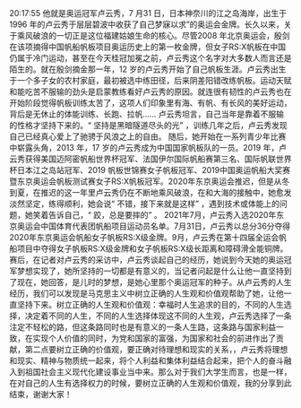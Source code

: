 20:17:55
他就是奥运冠军卢云秀，7 月31 日，日本神奈川的江之岛海岸，出生于1996 年的卢云秀于层层碧波中收获了自己梦寐以求”的奥运会金牌。长久以来，关于乘风破浪的一切正是这位福建姑娘生命的核心。尽管2008 年北京奥运会，殷剑在该项摘得中国帆船帆板项目奥运历史上的第一枚金牌，但女子RS:X帆板在中国仍属于冷门运动，甚至在今天桂冠加冕之前，卢云秀这个名字对大多数人而言还是陌生的。就在殷剑摘金那一年，12 岁的卢云秀开始了自己帆板生涯。卢云秀出生于一个多子女的农村家庭，最初被选中练田径，后来阴差阳错改练帆板。运动天赋和能吃苦不服输的劲头是启蒙教练看好卢云秀的原因。就连很有韧性的卢云秀也在开始阶段觉得帆板训练太苦了，这项人们印象里有海、有帆、有长风的美好运动，背后是无休止的体能训练、长跑、拉帆…… 卢云秀坦言，自己当年是靠着不服输的性格才坚持下来的。“ 坚持是黑暗隧道尽头的光” ，训练几年之后，卢云秀发现自己已经真心爱上了驰骋于风浪之上的自由。  随后，她开始在一系列青少年比赛中崭露头角，2013 年，17 岁的卢云秀成为中国国家帆板队的一员。2019 年，卢云秀获得美国迈阿密帆船世界杯冠军、法国伊尔国际帆船赛第三名、国际帆联世界杯日本江之岛站冠军、2019 帆板世锦赛女子帆板冠军、2019中国奥运帆船大奖赛暨东京奥运会帆板测试赛女子RS:X帆板冠军。2020年东京奥运会推迟，但是从冬到夏，在推迟的这一年里卢云秀仍在不断地乘风破浪，在和大海的接触中，她愈发淡然坚定，练得顺利，她会说“ 不错，接下来就是这样” ，遇到技术或体能上的问题，她笑着告诉自己，“ 跤，总是要摔的” 。  2021年7月，卢云秀入选2020年东京奥运会中国体育代表团帆船项目运动员名单。7月31日，卢云秀以总分36分夺得2020年东京奥运会帆船女子帆板RS:X级金牌。9月，卢云秀在第十四届全运会帆船项目中夺得女子帆板RS:X级金牌和女子帆板RS:X级长距离和障碍滑全能铜牌。   赛后，在记者对卢云秀的采访中，卢云秀谈起自己的经历，她说到今天她的奥运冠军梦想实现了，她所坚持的一切都是有意义的，当记者问起是什么让他一直坚持到了现在，她回答，是儿时的梦想，是她心里那个奥运冠军的种子。从卢云秀的人生经历，我们可以发现是马克思主义中树立正确的人生观和价值观帮助了她，让他一直坚持下来。树立正确的人生观和价值观：幸福时人生追求的目的，不同的人生选择，决定着不同的人生，不同的人生选择体现这不同的人生观，卢云秀选择了一条注定不轻松的路，但这条路同时也是有意义的一条人生路，这条路与国家利益一致，在实现个人价值的同时，为党和国家的富强，为国家和社会的前进作出了贡献，第二点要树立正确的价值观，要正确对待理想和现实的关系，，卢云秀将理想和现实、精神与物质统一起来，将个人利益和集体利益结合起来，把个人的奋斗融入到祖国社会主义现代化建设事业当中来。那么对于我们大学生而言，也是一样，在对自己的人生有选择权力的时候，要树立正确的人生观和价值观，我的分享到此结束，谢谢大家！
